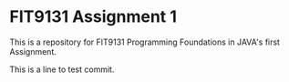 # FIT9131 Assignment 1
This is a repository for FIT9131 Programming Foundations in JAVA's first Assignment.

This is a line to test commit.
